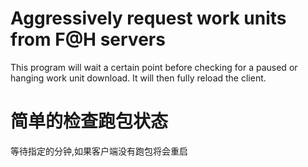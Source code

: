 # Aggressively request work units from F@H servers
This program will wait a certain point before checking for a paused or hanging work unit download. It will then fully reload the client.

# 简单的检查跑包状态
等待指定的分钟,如果客户端没有跑包将会重启
